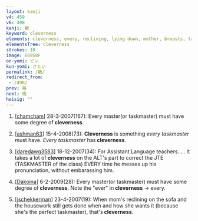 ```yaml
---
layout: kanji
v4: 459
v6: 498
kanji: 敏
keyword: cleverness
elements: cleverness, every, reclining, lying down, mother, breasts, taskmaster
elementsTree: cleverness
strokes: 10
image: E6958F
on-yomi: ビン
kun-yomi: さとい
permalink: /敏/
redirect_from:
 - /498/
prev: 毎
next: 梅
heisig: ""
---
```


1) [<a href="http://kanji.koohii.com/profile/chamcham">chamcham</a>] 28-3-2007(167): Every master(or taskmaster) must have some degree of<strong> cleverness</strong>.

2) [<a href="http://kanji.koohii.com/profile/ashman63">ashman63</a>] 15-4-2008(73): <strong>Cleverness</strong> is something <em>every</em> <em>taskmaster</em> must have. <em>Every</em> <em>taskmaster</em> has<strong> cleverness</strong>.

3) [<a href="http://kanji.koohii.com/profile/daredawg3583">daredawg3583</a>] 18-12-2007(34): For Assistant Language teachers..... It takes a lot of<strong> cleverness</strong> on the ALT&#039;s part to correct the JTE (TASKMASTER of the class) EVERY time he messes up his pronunciation, without embarassing him.

4) [<a href="http://kanji.koohii.com/profile/Dakoina">Dakoina</a>] 6-2-2009(28): Every master(or taskmaster) must have some degree of<strong> cleverness</strong>. Note the &quot;ever&quot; in<strong> cleverness</strong> -&gt; every.

5) [<a href="http://kanji.koohii.com/profile/jschekkerman">jschekkerman</a>] 23-4-2007(19): When mom&#039;s reclining on the sofa and the housework still gets done when and how she wants it (because she&#039;s the perfect taskmaster), that&#039;s<strong> cleverness</strong>.


